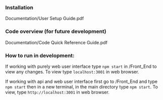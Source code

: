 ### Installation

Documentation/User Setup Guide.pdf

### Code overview (for future development)

Documentation/Code Quick Reference Guide.pdf

### How to run in development:

If working with purely web user interface type `npm start` in /Front_End to view any changes. To view type `localhost:3001` in web browser. <br/>

If working with api and web user interface first go to /Front_End and type `npm start` then in a new terminal, in the main directory type `npm start`. To view, type `http://localhost:3001` in web browser.

